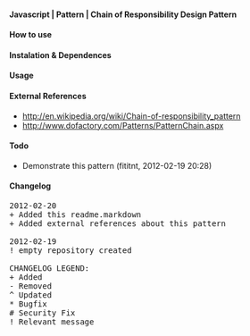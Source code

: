 #### Javascript | Pattern | Chain of Responsibility Design Pattern


#### How to use

#### Instalation & Dependences

#### Usage

#### External References

- http://en.wikipedia.org/wiki/Chain-of-responsibility_pattern
- http://www.dofactory.com/Patterns/PatternChain.aspx

#### Todo
- Demonstrate this pattern (fititnt, 2012-02-19 20:28)

#### Changelog
<pre>
2012-02-20
+ Added this readme.markdown
+ Added external references about this pattern

2012-02-19
! empty repository created

CHANGELOG LEGEND:
+ Added
- Removed
^ Updated
* Bugfix
# Security Fix
! Relevant message
</pre>